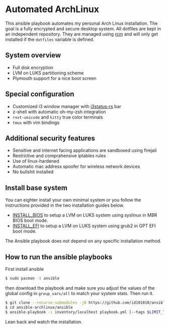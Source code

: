 # Automated ArchLinux 
This ansible playbook automates my personal Arch Linux installation. 
The goal is a fully encrypted and secure desktop system.  All
dotfiles are kept in an independent repository. They are managed using
[rcm](https://robots.thoughtbot.com/rcm-for-rc-files-in-dotfiles-repos) and 
will only get installed if the `dotfiles` variable is defined.

## System overview
* Full disk encryption
* LVM on LUKS partitioning scheme
* Plymouth support for a nice boot screen

## Special configuration
* Customized i3 window manager with
[i3status-rs](https://github.com/greshake/i3status-rust) bar
* z-shell with automatic oh-my-zsh integration
* `rxvt-unicode` and `kitty` true color terminals
* `tmux` with vim bindings

## Additional security features
* Sensitive and internet facing applications are sandboxed using firejail
* Restrictive and comprahensive iptables rules
* Use of linux-hardened
* Automatic mac address spoofer for wireless network devices
* No bullshit installed

## Install base system

You can eighter install your own minimal system or you follow the instructions
provided in the two installation guides below.

* [INSTALL\_BIOS](/doc/INSTALL_BIOS.md)
to setup a LVM on LUKS system using syslinux in MBR BIOS boot mode.
* [INSTALL\_EFI](/doc/INSTALL_EFI.md)
to setup a LVM on LUKS system using grub2 in GPT EFI boot mode.

The Ansible playbook does not depend on any specific installation method.

## How to run the ansible playbooks

First install ansible 

``` bash
$ sudo pacman -S ansible 
``` 

then download the playbook and make sure you adjust the values of the global 
config in `group_vars/all` to match your system stats. Then run it.

``` bash
$ git clone --recurse-submodules -j8 https://github.com/id101010/ansible-archlinux.git 
$ cd ansible-archlinux/ansible
$ ansible-playbook -i inventory/localhost playbook.yml [--tags $LIMIT_TO_TAG]
``` 

Lean back and watch the installation.
